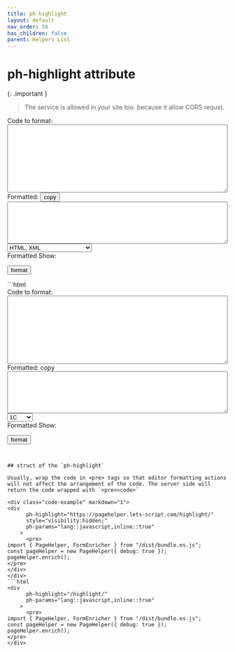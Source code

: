 ```yaml
---
title: ph-highlight
layout: default
nav_order: 50
has_children: false
parent: Helpers List
---
```


# ph-highlight attribute



{: .important }
> The service is allowed in your site too. because it allow CORS requst.



<div class="code-example" markdown="1">
<form ph-form="https://pagehelper.lets-script.com/highlight/"
  method="get" 
  ph-params="inline::true" 
  ph-target="#code-after-format,#formatted-show">
<span ph-error-css-for-content="is-invalid">Code to format:</span>
<textarea name="content" style="width:100%;" id="code-to-format" ph-validate="string::min:3,max:65536" rows="10"></textarea>
Formatted: 
<button type="button" ph-to-clipboard="#code-after-format" aria-label="Copy code to clipboard">
copy
</button>
<textarea ph-ignore style="width:100%;" id="code-after-format" ph-data-consumer="value" rows="6"></textarea>

<select id="lang-selector" name="lang">
<option value="html">HTML, XML</option>
<option value="javascript">JavaScript</option>
<option value="json">JSON</option>
<option value="java">Java</option>
<option value="css">CSS</option>
<option value="1c">1C</option>
<option value="4d">4D</option>
<option value="sap-abap">ABAP</option>
<option value="abnf">ABNF</option>
<option value="accesslog">Access logs</option>
<option value="ada">Ada</option>
<option value="apex">Apex</option>
<option value="arduino">Arduino (C++ w/Arduino libs)</option>
<option value="armasm">ARM assembler</option>
<option value="avrasm">AVR assembler</option>
<option value="actionscript">ActionScript</option>
<option value="alan">Alan IF</option>
<option value="ln">Alan</option>
<option value="angelscript">AngelScript</option>
<option value="apache">Apache</option>
<option value="applescript">AppleScript</option>
<option value="arcade">Arcade</option>
<option value="asciidoc">AsciiDoc</option>
<option value="aspectj">AspectJ</option>
<option value="autohotkey">AutoHotkey</option>
<option value="autoit">AutoIt</option>
<option value="awk">Awk</option>
<option value="ballerina">Ballerina</option>
<option value="bash">Bash</option>
<option value="basic">Basic</option>
<option value="bbcode">BBCode</option>
<option value="blade">Blade (Laravel)</option>
<option value="bnf">BNF</option>
<option value="bqn">BQN</option>
<option value="brainfuck">Brainfuck</option>
<option value="csharp">C#</option>
<option value="c">C</option>
<option value="cpp">C++</option>
<option value="cal">C/AL</option>
<option value="c3">C3</option>
<option value="cos">Cache Object Script</option>
<option value="candid">Candid</option>
<option value="cmake">CMake</option>
<option value="cobol">COBOL</option>
<option value="codeowners">CODEOWNERS</option>
<option value="coq">Coq</option>
<option value="csp">CSP</option>
<option value="capnproto">Cap’n Proto</option>
<option value="chaos">Chaos</option>
<option value="chapel">Chapel</option>
<option value="cisco">Cisco CLI</option>
<option value="clojure">Clojure</option>
<option value="coffeescript">CoffeeScript</option>
<option value="cpc">CpcdosC+</option>
<option value="crmsh">Crmsh</option>
<option value="crystal">Crystal</option>
<option value="curl">cURL</option>
<option value="cypher">Cypher (Neo4j)</option>
<option value="d">D</option>
<option value="dafny">Dafny</option>
<option value="dart">Dart</option>
<option value="dpr">Delphi</option>
<option value="diff">Diff</option>
<option value="django">Django</option>
<option value="dns">DNS Zone file</option>
<option value="dockerfile">Dockerfile</option>
<option value="dos">DOS</option>
<option value="dsconfig">dsconfig</option>
<option value="dts">DTS (Device Tree)</option>
<option value="dust">Dust</option>
<option value="dylan">Dylan</option>
<option value="ebnf">EBNF</option>
<option value="elixir">Elixir</option>
<option value="elm">Elm</option>
<option value="erlang">Erlang</option>
<option value="excel">Excel</option>
<option value="extempore">Extempore</option>
<option value="fsharp">F#</option>
<option value="fix">FIX</option>
<option value="flix">Flix</option>
<option value="fortran">Fortran</option>
<option value="func">FunC</option>
<option value="gcode">G-Code</option>
<option value="gams">Gams</option>
<option value="gauss">GAUSS</option>
<option value="godot">GDScript</option>
<option value="gherkin">Gherkin</option>
<option value="hbs">Glimmer and EmberJS</option>
<option value="gn">GN for Ninja</option>
<option value="go">Go</option>
<option value="gf">Grammatical Framework</option>
<option value="golo">Golo</option>
<option value="gradle">Gradle</option>
<option value="graphql">GraphQL</option>
<option value="groovy">Groovy</option>
<option value="gsql">GSQL</option>
<option value="http">HTTP</option>
<option value="haml">Haml</option>
<option value="handlebars">Handlebars</option>
<option value="haskell">Haskell</option>
<option value="haxe">Haxe</option>
<option value="hlsl">High-level shader language</option>
<option value="hy">Hy</option>
<option value="inform7">Inform7</option>
<option value="irpf90">IRPF90</option>
<option value="iptables">Iptables</option>
<option value="jolie">Jolie</option>
<option value="julia">Julia</option>
<option value="julia-repl">Julia REPL</option>
<option value="kotlin">Kotlin</option>
<option value="tex">LaTeX</option>
<option value="leaf">Leaf</option>
<option value="lean">Lean</option>
<option value="lasso">Lasso</option>
<option value="less">Less</option>
<option value="ldif">LDIF</option>
<option value="lisp">Lisp</option>
<option value="livecodeserver">LiveCode Server</option>
<option value="livescript">LiveScript</option>
<option value="lookml">LookML</option>
<option value="lua">Lua</option>
<option value="luau">Luau</option>
<option value="macaulay2">Macaulay2</option>
<option value="makefile">Makefile</option>
<option value="markdown">Markdown</option>
<option value="mathematica">Mathematica</option>
<option value="matlab">Matlab</option>
<option value="maxima">Maxima</option>
<option value="mel">Maya Embedded Language</option>
<option value="mercury">Mercury</option>
<option value="mips">MIPS Assembler</option>
<option value="mint">Mint</option>
<option value="mirc">mIRC Scripting Language</option>
<option value="mizar">Mizar</option>
<option value="mkb">MKB</option>
<option value="mlir">MLIR</option>
<option value="mojolicious">Mojolicious</option>
<option value="monkey">Monkey</option>
<option value="moonscript">Moonscript</option>
<option value="motoko">Motoko</option>
<option value="n1ql">N1QL</option>
<option value="nsis">NSIS</option>
<option value="never">Never</option>
<option value="nginx">Nginx</option>
<option value="nim">Nim</option>
<option value="nix">Nix</option>
<option value="oak">Oak</option>
<option value="ocl">Object Constraint Language</option>
<option value="ocaml">OCaml</option>
<option value="objectivec">Objective C</option>
<option value="glsl">OpenGL Shading Language</option>
<option value="openscad">OpenSCAD</option>
<option value="ruleslanguage">Oracle Rules Language</option>
<option value="oxygene">Oxygene</option>
<option value="pf">PF</option>
<option value="php">PHP</option>
<option value="papyrus">Papyrus</option>
<option value="parser3">Parser3</option>
<option value="perl">Perl</option>
<option value="phix">Phix</option>
<option value="pine">Pine Script</option>
<option value="plaintext">Plaintext</option>
<option value="pony">Pony</option>
<option value="pgsql">PostgreSQL & PL/pgSQL</option>
<option value="powershell">PowerShell</option>
<option value="processing">Processing</option>
<option value="prolog">Prolog</option>
<option value="properties">Properties</option>
<option value="proto">Protocol Buffers</option>
<option value="puppet">Puppet</option>
<option value="python">Python</option>
<option value="profile">Python profiler results</option>
<option value="python-repl">Python REPL</option>
<option value="qsharp">Q#</option>
<option value="k">Q</option>
<option value="qml">QML</option>
<option value="r">R</option>
<option value="cshtml">Razor CSHTML</option>
<option value="reasonml">ReasonML</option>
<option value="redbol">Rebol & Red</option>
<option value="rib">RenderMan RIB</option>
<option value="rsl">RenderMan RSL</option>
<option value="rescript">ReScript</option>
<option value="risc">RiScript</option>
<option value="riscv">RISC-V Assembly</option>
<option value="graph">Roboconf</option>
<option value="robot">Robot Framework</option>
<option value="rpm-specfile">RPM spec files</option>
<option value="ruby">Ruby</option>
<option value="rust">Rust</option>
<option value="rvt">RVT Script</option>
<option value="SAS">SAS</option>
<option value="scss">SCSS</option>
<option value="sql">SQL</option>
<option value="p21">STEP Part 21</option>
<option value="scala">Scala</option>
<option value="scheme">Scheme</option>
<option value="scilab">Scilab</option>
<option value="sfz">SFZ</option>
<option value="shexc">Shape Expressions</option>
<option value="shell">Shell</option>
<option value="smali">Smali</option>
<option value="smalltalk">Smalltalk</option>
<option value="sml">SML</option>
<option value="solidity">Solidity</option>
<option value="spl">Splunk SPL</option>
<option value="stan">Stan</option>
<option value="stata">Stata</option>
<option value="iecst">Structured Text</option>
<option value="stylus">Stylus</option>
<option value="subunit">SubUnit</option>
<option value="supercollider">Supercollider</option>
<option value="svelte">Svelte</option>
<option value="swift">Swift</option>
<option value="tcl">Tcl</option>
<option value="terraform">Terraform (HCL)</option>
<option value="tap">Test Anything Protocol</option>
<option value="thrift">Thrift</option>
<option value="toit">Toit</option>
<option value="tp">TP</option>
<option value="tsql">Transact-SQL</option>
<option value="twig">Twig</option>
<option value="typescript">TypeScript</option>
<option value="unicorn-rails-log">Unicorn Rails log</option>
<option value="unison">Unison</option>
<option value="vbnet">VB.Net</option>
<option value="vba">VBA</option>
<option value="vbscript">VBScript</option>
<option value="vhdl">VHDL</option>
<option value="vala">Vala</option>
<option value="verilog">Verilog</option>
<option value="vim">Vim Script</option>
<option value="wgsl">WGSL</option>
<option value="xsharp">X#</option>
<option value="axapta">X++</option>
<option value="x86asm">x86 Assembly</option>
<option value="x86asmatt">x86 Assembly (AT&T)</option>
<option value="xl">XL</option>
<option value="xquery">XQuery</option>
<option value="yml">YAML</option>
<option value="zenscript">ZenScript</option>
<option value="zephir">Zephir</option>
<option value="zig">Zig</option>
</select>

<div>Formatted Show:</div>
<div id="formatted-show" ph-data-consumer="innerhtml">
</div>

<button
type="submit"
class="btn btn-sm">
<span>format</span>
</button>

</form>
</div>
```html
<form ph-form="https://pagehelper.lets-script.com/highlight/"
  method="get" 
  ph-params="inline::true" 
  ph-target="#code-after-format,#formatted-show">
<span ph-error-css-for-content="is-invalid">Code to format:</span>
<textarea name="content" style="width:100%;" id="code-to-format" 
  ph-validate="string::min:3,max:65536" rows="10"></textarea>
Formatted: <span ph-to-clipboard="#code-after-format">copy</span>
<textarea ph-ignore style="width:100%;" id="code-after-format" ph-data-consumer="value" rows="6"></textarea>

<select id="lang-selector" name="lang">
<option value="1C">1C</option>
<option value="4D">4D</option>
<option value="ABAP">ABAP</option>
<option value="ABNF">ABNF</option>
<option value="Zig">Zig</option>
</select>

<div>Formatted Show:</div>
<div id="formatted-show" ph-data-consumer="innerhtml">
</div>

<button
type="submit"
class="btn btn-sm">
<span>format</span>
</button>
````


## struct of the `ph-highlight`

Usually, wrap the code in <pre> tags so that editor formatting actions will not affect the arrangement of the code. The server side will return the code wrapped with `<pre><code>`

<div class="code-example" markdown="1">
<div
      ph-highlight="https://pagehelper.lets-script.com/highlight/"
      style="visibility:hidden;"
      ph-params="lang::javascript,inline::true"
    >
      <pre>
import { PageHelper, FormEnricher } from "/dist/bundle.es.js";
const pageHelper = new PageHelper({ debug: true });
pageHelper.enrich();
</pre>
</div>
</div>
```html
<div
      ph-highlight="/highlight/"
      ph-params="lang::javascript,inline::true"
    >
      <pre>
import { PageHelper, FormEnricher } from "/dist/bundle.es.js";
const pageHelper = new PageHelper({ debug: true });
pageHelper.enrich();
</pre>
</div>
````
